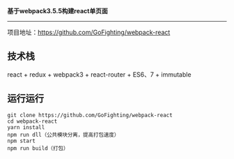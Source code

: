 **基于webpack3.5.5构建react单页面**

----------
项目地址：<https://github.com/GoFighting/webpack-react>

技术栈
----------
react + redux + webpack3 + react-router + ES6、7 + immutable

运行运行
----------
    git clone https://github.com/GoFighting/webpack-react
    cd webpack-react
    yarn install
    npm run dll（公共模块分离，提高打包速度）
    npm start 
    npm run build（打包）
    